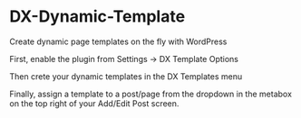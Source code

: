 DX-Dynamic-Template
===================

Create dynamic page templates on the fly with WordPress

First, enable the plugin from Settings -> DX Template Options

Then crete your dynamic templates in the DX Templates menu

Finally, assign a template to a post/page from the dropdown in the metabox on the top right of your Add/Edit Post screen.
